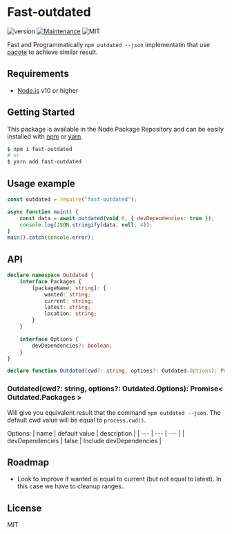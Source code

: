 # Fast-outdated
![version](https://img.shields.io/badge/version-1.0.0-blue.svg)
[![Maintenance](https://img.shields.io/badge/Maintained%3F-yes-green.svg)](https://github.com/SlimIO/is/commit-activity)
![MIT](https://img.shields.io/github/license/mashape/apistatus.svg)

Fast and Programmatically `npm outdated --json` implementatin that use [pacote](https://github.com/zkat/pacote#options) to achieve similar result.

## Requirements
- [Node.js](https://nodejs.org/en/) v10 or higher

## Getting Started

This package is available in the Node Package Repository and can be easily installed with [npm](https://docs.npmjs.com/getting-started/what-is-npm) or [yarn](https://yarnpkg.com).

```bash
$ npm i fast-outdated
# or
$ yarn add fast-outdated
```

## Usage example
```js
const outdated = require("fast-outdated");

async function main() {
    const data = await outdated(void 0, { devDependencies: true });
    console.log(JSON.stringify(data, null, 4));
}
main().catch(console.error);
```

## API

```ts
declare namespace Outdated {
    interface Packages {
        [packageName: string]: {
            wanted: string;
            current: string;
            latest: string;
            location: string;
        }
    }

    interface Options {
        devDependencies?: boolean;
    }
}

declare function Outdated(cwd?: string, options?: Outdated.Options): Promise<Outdated.Packages>;
```

### Outdated(cwd?: string, options?: Outdated.Options): Promise< Outdated.Packages >
Will give you equivalent result that the command `npm outdated --json`. The default cwd value will be equal to `process.cwd()`.

Options:
| name | default value | description |
| --- | --- | --- |
| devDependencies | false | Include devDependencies |

## Roadmap
- Look to improve if wanted is equal to current (but not equal to latest). In this case we have to cleanup ranges..

## License
MIT
